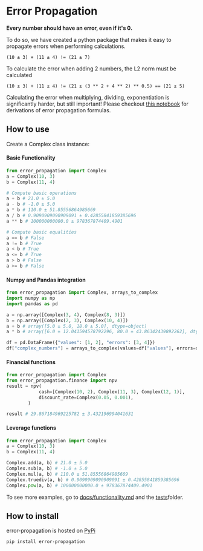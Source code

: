# Error Propagation

__Every number should have an error, even if it's 0.__

To do so, we have created a python package that makes it easy to propagate errors when performing calculations. 

    (10 ± 3) + (11 ± 4) != (21 ± 7) 

To calculate the error when adding 2 numbers, the L2 norm must be calculated
   
    (10 ± 3) + (11 ± 4) != (21 ± (3 ** 2 + 4 ** 2) ** 0.5) == (21 ± 5)

Calculating the error when multiplying, dividing, exponentiation is significantly harder, but 
still important! Please checkout [this notebook](./docs/derivations.ipynb) for derivations of 
error propagation formulas. 

## How to use
Create a Complex class instance: 

#### Basic Functionality
```python
from error_propagation import Complex
a = Complex(10, 3)
b = Complex(11, 4)

# Compute basic operations
a + b # 21.0 ± 5.0
a - b # -1.0 ± 5.0
a * b # 110.0 ± 51.85556864985669
a / b # 0.9090909090909091 ± 0.42855841859385696
a ** b # 100000000000.0 ± 978367874409.4901

# Compute basic equalities
a == b # False
a != b # True
a < b # True
a <= b # True
a > b # False
a >= b # False
```

#### Numpy and Pandas integration
```python
from error_propagation import Complex, arrays_to_complex
import numpy as np 
import pandas as pd

a = np.array([Complex(3, 4), Complex(8, 3)])
b = np.array([Complex(2, 3), Complex(10, 4)])
a + b # array([5.0 ± 5.0, 18.0 ± 5.0], dtype=object)
a * b # array([6.0 ± 12.041594578792296, 80.0 ± 43.86342439892262], dtype=object)

df = pd.DataFrame({"values": [1, 2], "errors": [3, 4]})
df["complex_numbers"] = arrays_to_complex(values=df["values"], errors=df["errors"])
```

#### Financial functions
```python
from error_propagation import Complex
from error_propagation.finance import npv
result = npv(
            cash=[Complex(10, 2), Complex(11, 3), Complex(12, 1)],
            discount_rate=Complex(0.05, 0.001),
        )

result # 29.867184969225782 ± 3.432196994041631
```

#### Leverage functions
```python
from error_propagation import Complex
a = Complex(10, 3)
b = Complex(11, 4)

Complex.add(a, b) # 21.0 ± 5.0
Complex.sub(a, b) # -1.0 ± 5.0
Complex.mul(a, b) # 110.0 ± 51.85556864985669
Complex.truediv(a, b) # 0.9090909090909091 ± 0.42855841859385696
Complex.pow(a, b) # 100000000000.0 ± 978367874409.4901
```


To see more examples, go to [docs/functionality.md](./docs/functionality.md) and the [tests](./tests)folder. 

## How to install
error-propagation is hosted on [PyPi](https://pypi.org/project/error-propagation)
```ssh
pip install error-propagation
```